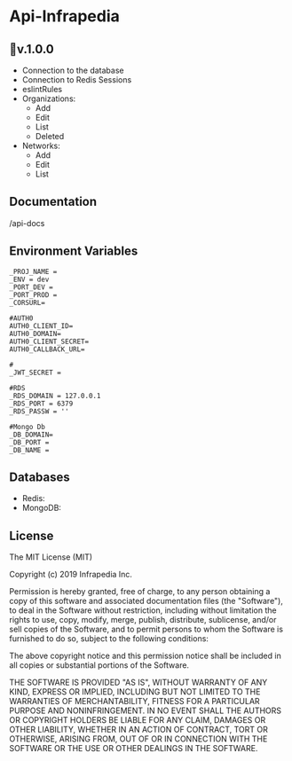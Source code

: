 # Api-Infrapedia

## 🚩v.1.0.0

- Connection to the database 
- Connection to Redis Sessions
- eslintRules
- Organizations:
    - Add
    - Edit
    - List
    - Deleted
- Networks:
    - Add
    - Edit
    - List
    


## Documentation

/api-docs



## Environment Variables

```
_PROJ_NAME = 
_ENV = dev
_PORT_DEV = 
_PORT_PROD = 
_CORSURL=

#AUTH0
AUTH0_CLIENT_ID=
AUTH0_DOMAIN=
AUTH0_CLIENT_SECRET=
AUTH0_CALLBACK_URL=

#
_JWT_SECRET = 

#RDS
_RDS_DOMAIN = 127.0.0.1
_RDS_PORT = 6379
_RDS_PASSW = ''

#Mongo Db
_DB_DOMAIN= 
_DB_PORT = 
_DB_NAME = 

```

## Databases
- Redis: 
- MongoDB: 


## License

The MIT License (MIT)

Copyright (c) 2019 Infrapedia Inc.

Permission is hereby granted, free of charge, to any person obtaining a copy
of this software and associated documentation files (the "Software"), to deal
in the Software without restriction, including without limitation the rights
to use, copy, modify, merge, publish, distribute, sublicense, and/or sell
copies of the Software, and to permit persons to whom the Software is
furnished to do so, subject to the following conditions:

The above copyright notice and this permission notice shall be included in
all copies or substantial portions of the Software.

THE SOFTWARE IS PROVIDED "AS IS", WITHOUT WARRANTY OF ANY KIND, EXPRESS OR
IMPLIED, INCLUDING BUT NOT LIMITED TO THE WARRANTIES OF MERCHANTABILITY,
FITNESS FOR A PARTICULAR PURPOSE AND NONINFRINGEMENT. IN NO EVENT SHALL THE
AUTHORS OR COPYRIGHT HOLDERS BE LIABLE FOR ANY CLAIM, DAMAGES OR OTHER
LIABILITY, WHETHER IN AN ACTION OF CONTRACT, TORT OR OTHERWISE, ARISING FROM,
OUT OF OR IN CONNECTION WITH THE SOFTWARE OR THE USE OR OTHER DEALINGS IN
THE SOFTWARE.

